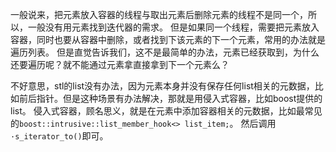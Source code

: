 一般说来，把元素放入容器的线程与取出元素后删除元素的线程不是同一个，所以，一般没有用元素找到迭代器的需求。
但是如果同一个线程，需要把元素放入容器，同时也要从容器中删除，或者找到下该元素的下一个元素，常用的办法就是遍历列表。
但是直觉告诉我们，这不是最简单的办法，元素已经获取到，为什么还要遍历呢？就不能通过元素拿直接拿到下一个元素么？

不好意思，stl的list没有办法，因为元素本身并没有保存任何list相关的元数据，比如前后指针。但是这种场景有办法解决，那就是用侵入式容器，比如boost提供的list。
侵入式容器，顾名思义，就是在元素中添加容器相关的元数据，比如最常见的`boost::intrusive::list_member_hook<> list_item;`。
然后调用`·s_iterator_to()`即可。
